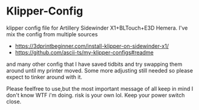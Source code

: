 # Klipper-Config
klipper config file for Artillery Sidewinder X1+BLTouch+E3D Hemera.
I've mix the config from multiple sources
- https://3dprintbeginner.com/install-klipper-on-sidewinder-x1/
- https://github.com/ascii-ts/my-klipper-configs#readme

and many other config that I have saved tidbits and try swapping them around until my printer moved. Some more adjusting still needed so please expect to tinker around with it.

Please feelfree to use,but the most important message of all keep in mind I don't know WTF i'm doing. risk is your own lol.
Keep your power switch close.
